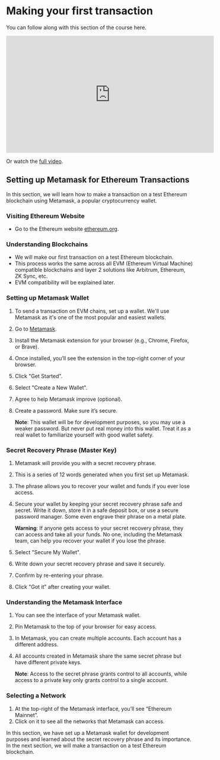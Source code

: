 # Making your first transaction

You can follow along with this section of the course here. 

<iframe width="560" height="315" src="https://www.youtube.com/embed/DOCwvTT0mUM" frameborder="0" allow="accelerometer; autoplay; clipboard-write; encrypted-media; gyroscope; picture-in-picture" allowfullscreen title="the current smart contract landscape"></iframe>

Or watch the [full video](https://www.youtube.com/watch?v=umepbfKp5rI).

## Setting up Metamask for Ethereum Transactions

In this section, we will learn how to make a transaction on a test Ethereum blockchain using Metamask, a popular cryptocurrency wallet.

### Visiting Ethereum Website

- Go to the Ethereum website [ethereum.org](https://ethereum.org).

### Understanding Blockchains

- We will make our first transaction on a test Ethereum blockchain.
- This process works the same across all EVM (Ethereum Virtual Machine) compatible blockchains and layer 2 solutions like Arbitrum, Ethereum, ZK Sync, etc.
- EVM compatibility will be explained later.

### Setting up Metamask Wallet

1. To send a transaction on EVM chains, set up a wallet. We'll use Metamask as it's one of the most popular and easiest wallets.
2. Go to [Metamask](https://metamask.io).
3. Install the Metamask extension for your browser (e.g., Chrome, Firefox, or Brave).
4. Once installed, you’ll see the extension in the top-right corner of your browser.
5. Click "Get Started".
6. Select "Create a New Wallet".
7. Agree to help Metamask improve (optional).
8. Create a password. Make sure it’s secure.

   **Note**: This wallet will be for development purposes, so you may use a weaker password. But never put real money into this wallet. Treat it as a real wallet to familiarize yourself with good wallet safety.

### Secret Recovery Phrase (Master Key)

1. Metamask will provide you with a secret recovery phrase.
2. This is a series of 12 words generated when you first set up Metamask.
3. The phrase allows you to recover your wallet and funds if you ever lose access.
4. Secure your wallet by keeping your secret recovery phrase safe and secret. Write it down, store it in a safe deposit box, or use a secure password manager. Some even engrave their phrase on a metal plate.

   **Warning**: If anyone gets access to your secret recovery phrase, they can access and take all your funds. No one, including the Metamask team, can help you recover your wallet if you lose the phrase.

5. Select "Secure My Wallet".
6. Write down your secret recovery phrase and save it securely.
7. Confirm by re-entering your phrase.
8. Click "Got it" after creating your wallet.

### Understanding the Metamask Interface

1. You can see the interface of your Metamask wallet.
2. Pin Metamask to the top of your browser for easy access.
3. In Metamask, you can create multiple accounts. Each account has a different address.
4. All accounts created in Metamask share the same secret phrase but have different private keys.

   **Note**: Access to the secret phrase grants control to all accounts, while access to a private key only grants control to a single account.

### Selecting a Network

1. At the top-right of the Metamask interface, you’ll see “Ethereum Mainnet”.
2. Click on it to see all the networks that Metamask can access.

In this section, we have set up a Metamask wallet for development purposes and learned about the secret recovery phrase and its importance. In the next section, we will make a transaction on a test Ethereum blockchain.


